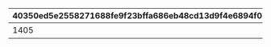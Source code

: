 |40350ed5e2558271688fe9f23bffa686eb48cd13d9f4e6894f07e1177d3cbe69|73cf544b5b33002ff0a3e7c340e47ec25e0797311f489f92ccbd89ebab822c32|e283892b71d16b11ad20c47ae27976c5cd709e11e3a93ad91072e3643fa52b71|9a5f9929d8e255ecab09ab40d8e7c320ed9ea7099ed68dc55e386d52f37745ea|46ffb1e22a64a5047df6ce330fb69a57704077fc23b15f222796e81b42b6867e|f6125b7ca9486856540237c1ada5b6cee1cbededd30e7f4bd07ff0d0d88e28b6|818cf1e8dd024094ad812a20a778be8513cc38fd398055573e2df4b1195f4bff|e0e5bc7b498116d1a6f44c7e8fbf84623346775847ad30c5b906aac5251fcef2|b71ead0fee295b2af7459bbb4df475ee884ab7eecf8d3a7717c0526d7f77dcd8|5acb547d9e37e2d6aa2021ac6c10747c16844d2decae240fb10c232cf54b13c9|3dbddf53f20834861685a45b40446602c05ff8d5b9e3a1075f97e4dde30ccbb6|fc7bce5b5a304f1018e9928eab2546251eb7d22fdb04d1c636c7a3b2a463edc6|e5d4671f2f87e500d403f414adc3f5b3a7cb5ab7bad49886fa19e4e0a57c2a7d|460b593a9a2c9ec217372ae77ef9af0f6e2a34b70d8b0603f755e083f7b7b9d7|2177922b68531cd6fd9c637ecf9b2baf23fd30ff59c69f6bd964f16f8a80c7cf|d14b2505364e4bbe298545c1e10913e0744c29c02ac545b8b9711931fc4bba0c|ec7fc00a9a09ea35f4629ec9855bf25ae11140cf7388d8d4f4ab92dc33a63a84|fe372acf8f19a64f2c3b7355f01d9827355abc5ab58b96a5f166a1d7ec11d70d|
| --- | --- | --- | --- | --- | --- | --- | --- | --- | --- | --- | --- | --- | --- | --- | --- | --- | --- |
|1405|0|0|1|クウカ大回転で合計30000m飛ばそう|0|30000|0|0|0|0|7|0|0|1|0|0|0|